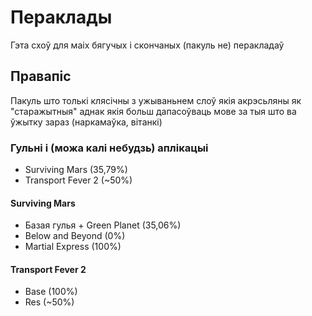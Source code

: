 # Пераклады

Гэта схоў для маіх бягучых і скончаных (пакуль не) перакладаў

## Правапіс

Пакуль што толькі клясічны з ужываньнем слоў якія акрэсьляны як "старажытныя" аднак якія больш дапасоўваць мове за тыя што ва ўжытку зараз (наркамаўка, вітанкі)

### Гульні і (можа калі небудзь) аплікацыі

- Surviving Mars (35,79%)
- Transport Fever 2 (~50%)

#### Surviving Mars

- Базая гулья + Green Planet (35,06%)
- Below and Beyond (0%)
- Martial Express (100%)

#### Transport Fever 2

- Base (100%)
- Res (~50%)
